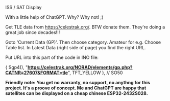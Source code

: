 ISS / SAT Display

With a little help of ChatGPT. Why? Why not! ;)

Get TLE data from https://celestrak.org/. BTW donate them. They're doing a great job since decades!!!

Goto 'Current Data (GP)'. Then choose category. Amateur for e.g. Choose Table list. In Latest Data (right side of page) you find the right URL. 

Put URL into this part of the code in INO file:

{ Sgp4(), "**https://celestrak.org/NORAD/elements/gp.php?CATNR=27607&FORMAT=tle**", TFT_YELLOW }, // SO50

**Friendly note: You get no warranty, no support, no anythng for this project. It's a proove of concept. Me and ChatGPT are happy that satellites can be displayed on a cheap chinese ESP32-2432S028.**
